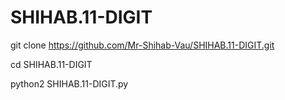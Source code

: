 # SHIHAB.11-DIGIT

git clone https://github.com/Mr-Shihab-Vau/SHIHAB.11-DIGIT.git

cd SHIHAB.11-DIGIT

python2 SHIHAB.11-DIGIT.py
